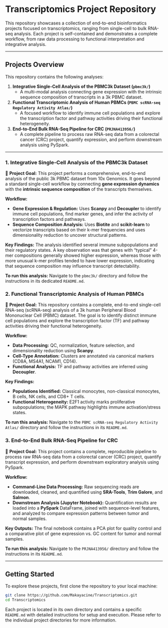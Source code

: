 # Transcriptomics Project Repository

This repository showcases a collection of end-to-end bioinformatics projects focused on transcriptomics, ranging from single-cell to bulk RNA-seq analysis. Each project is self-contained and demonstrates a complete workflow, from raw data processing to functional interpretation and integrative analysis.

-----

## Projects Overview

This repository contains the following analyses:

1.  **Integrative Single-Cell Analysis of the PBMC3k Dataset (`pbmc3k/`)**
      * A multi-modal analysis connecting gene expression with the intrinsic sequence composition of transcripts in a 3k PBMC dataset.
2.  **Functional Transcriptomic Analysis of Human PBMCs (`PBMC scRNA-seq Regulatory Activity Atlas/`)**
      * A focused workflow to identify immune cell populations and explore the transcription factor and pathway activities driving their functional heterogeneity.
3.  **End-to-End Bulk RNA-Seq Pipeline for CRC (`PRJNA413956/`)**
      * A complete pipeline to process raw RNA-seq data from a colorectal cancer (CRC) project, quantify expression, and perform downstream analysis using PySpark.

-----

### 1\. Integrative Single-Cell Analysis of the PBMC3k Dataset

🧬 **Project Goal:**
This project performs a comprehensive, end-to-end analysis of the public 3k PBMC dataset from 10x Genomics. It goes beyond a standard single-cell workflow by connecting **gene expression dynamics** with the **intrinsic sequence composition** of the transcripts themselves.

**Workflow:**

  * **Gene Expression & Regulation:** Uses **Scanpy** and **Decoupler** to identify immune cell populations, find marker genes, and infer the activity of transcription factors and pathways.
  * **Sequence Composition Analysis:** Uses **Biotite** and **scikit-learn** to vectorize transcripts based on their k-mer frequencies and uses dimensionality reduction to uncover structural patterns.

**Key Findings:**
The analysis identified several immune subpopulations and their regulatory states. A key observation was that genes with “typical” 4-mer compositions generally showed higher expression, whereas those with more unusual k-mer profiles tended to have lower expression, indicating that sequence composition may influence transcript detectability.

**To run this analysis:**
Navigate to the `pbmc3k/` directory and follow the instructions in its dedicated `README.md`.

### 2\. Functional Transcriptomic Analysis of Human PBMCs

🔬 **Project Goal:**
This repository contains a complete, end-to-end single-cell RNA-seq (scRNA-seq) analysis of a 3k human Peripheral Blood Mononuclear Cell (PBMC) dataset. The goal is to identify distinct immune cell populations and explore the transcription factor (TF) and pathway activities driving their functional heterogeneity.

**Workflow:**

  * **Data Processing:** QC, normalization, feature selection, and dimensionality reduction using **Scanpy**.
  * **Cell-Type Annotation:** Clusters are annotated via canonical markers (CD8A, MS4A1, NCAM1, CD14).
  * **Functional Analysis:** TF and pathway activities are inferred using **Decoupler**.

**Key Findings:**

  * **Populations Identified:** Classical monocytes, non-classical monocytes, B cells, NK cells, and CD8+ T cells.
  * **Functional Heterogeneity:** E2F1 activity marks proliferative subpopulations; the MAPK pathway highlights immune activation/stress states.

**To run this analysis:**
Navigate to the `PBMC scRNA-seq Regulatory Activity Atlas/` directory and follow the instructions in its `README.md`.

### 3\. End-to-End Bulk RNA-Seq Pipeline for CRC

🦀 **Project Goal:**
This project contains a complete, reproducible pipeline to process raw RNA-seq data from a colorectal cancer (CRC) project, quantify transcript expression, and perform downstream exploratory analysis using PySpark.

**Workflow:**

  * **Command-Line Data Processing:** Raw sequencing reads are downloaded, cleaned, and quantified using **SRA-Tools**, **Trim Galore**, and **Salmon**.
  * **Downstream Analysis (Jupyter Notebook):** Quantification results are loaded into a **PySpark** DataFrame, joined with sequence-level features, and analyzed to compare expression patterns between tumor and normal samples.

**Key Outputs:**
The final notebook contains a PCA plot for quality control and a comparative plot of gene expression vs. GC content for tumor and normal samples.

**To run this analysis:**
Navigate to the `PRJNA413956/` directory and follow the instructions in its `README.md`.

-----

## Getting Started

To explore these projects, first clone the repository to your local machine:

```bash
git clone https://github.com/Makayacine/Transcriptomics.git
cd Transcriptomics
```

Each project is located in its own directory and contains a specific `README.md` with detailed instructions for setup and execution. Please refer to the individual project directories for more information.
